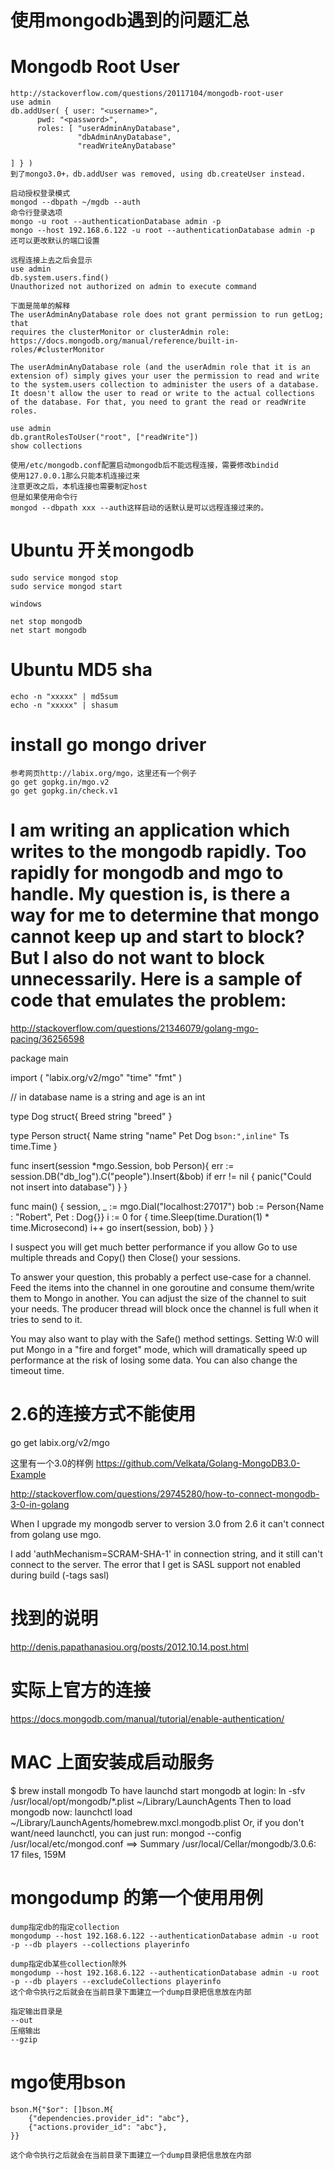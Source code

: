 使用mongodb遇到的问题汇总
===================

# Mongodb Root User
	http://stackoverflow.com/questions/20117104/mongodb-root-user
	use admin
	db.addUser( { user: "<username>",
          pwd: "<password>",
          roles: [ "userAdminAnyDatabase",
                   "dbAdminAnyDatabase",
                   "readWriteAnyDatabase"

	] } )
	到了mongo3.0+，db.addUser was removed, using db.createUser instead.

	启动授权登录模式
	mongod --dbpath ~/mgdb --auth
	命令行登录选项
	mongo -u root --authenticationDatabase admin -p
	mongo --host 192.168.6.122 -u root --authenticationDatabase admin -p
	还可以更改默认的端口设置

	远程连接上去之后会显示
	use admin
	db.system.users.find()
	Unauthorized not authorized on admin to execute command

	下面是简单的解释
	The userAdminAnyDatabase role does not grant permission to run getLog; that 
	requires the clusterMonitor or clusterAdmin role:
 	https://docs.mongodb.org/manual/reference/built-in-roles/#clusterMonitor

 	The userAdminAnyDatabase role (and the userAdmin role that it is an extension of) simply gives your user the permission to read and write to the system.users collection to administer the users of a database. It doesn't allow the user to read or write to the actual collections of the database. For that, you need to grant the read or readWrite roles.

 	use admin
 	db.grantRolesToUser("root", ["readWrite"])
 	show collections

 	使用/etc/mongodb.conf配置启动mongodb后不能远程连接，需要修改bindid
 	使用127.0.0.1那么只能本机连接过来
 	注意更改之后，本机连接也需要制定host
 	但是如果使用命令行
 	mongod --dbpath xxx --auth这样启动的话默认是可以远程连接过来的。


# Ubuntu 开关mongodb
	
	sudo service mongod stop
	sudo service mongod start

	windows 

	net stop mongodb
	net start mongodb

# Ubuntu MD5 sha
	echo -n "xxxxx" | md5sum
	echo -n "xxxxx" | shasum


# install go mongo driver
	参考网页http://labix.org/mgo，这里还有一个例子
	go get gopkg.in/mgo.v2
	go get gopkg.in/check.v1


# I am writing an application which writes to the mongodb rapidly. Too rapidly for mongodb and mgo to handle. My question is, is there a way for me to determine that mongo cannot keep up and start to block? But I also do not want to block unnecessarily. Here is a sample of code that emulates the problem:

http://stackoverflow.com/questions/21346079/golang-mgo-pacing/36256598

package main

import (
  "labix.org/v2/mgo"
  "time"
  "fmt"
)

// in database name is a string and age is an int

type Dog struct{
  Breed string "breed"
}

type Person struct{
  Name string "name"
  Pet Dog `bson:",inline"`
  Ts        time.Time
}

func insert(session *mgo.Session, bob Person){
  err := session.DB("db_log").C("people").Insert(&bob)
  if err != nil {
    panic("Could not insert into database")
  }
}

func main() {
  session, _ := mgo.Dial("localhost:27017")
  bob := Person{Name : "Robert", Pet : Dog{}}
  i := 0
  for {
    time.Sleep(time.Duration(1) * time.Microsecond)
    i++
    go insert(session, bob)
  }
}

I suspect you will get much better performance if you allow Go to use multiple threads and Copy() then Close() your sessions.

To answer your question, this probably a perfect use-case for a channel. Feed the items into the channel in one goroutine and consume them/write them to Mongo in another. You can adjust the size of the channel to suit your needs. The producer thread will block once the channel is full when it tries to send to it.

You may also want to play with the Safe() method settings. Setting W:0 will put Mongo in a "fire and forget" mode, which will dramatically speed up performance at the risk of losing some data. You can also change the timeout time.

# 2.6的连接方式不能使用
go get labix.org/v2/mgo

这里有一个3.0的样例
https://github.com/Velkata/Golang-MongoDB3.0-Example

http://stackoverflow.com/questions/29745280/how-to-connect-mongodb-3-0-in-golang

When I upgrade my mongodb server to version 3.0 from 2.6 it can't connect from golang use mgo.

I add 'authMechanism=SCRAM-SHA-1' in connection string, and it still can't connect to the server. The error that I get is SASL support not enabled during build (-tags sasl)

# 找到的说明
http://denis.papathanasiou.org/posts/2012.10.14.post.html

# 实际上官方的连接
https://docs.mongodb.com/manual/tutorial/enable-authentication/

# MAC 上面安装成启动服务
$ brew install mongodb
To have launchd start mongodb at login:
ln -sfv /usr/local/opt/mongodb/*.plist ~/Library/LaunchAgents
Then to load mongodb now:
launchctl load ~/Library/LaunchAgents/homebrew.mxcl.mongodb.plist
Or, if you don't want/need launchctl, you can just run:
mongod --config /usr/local/etc/mongod.conf
==> Summary
/usr/local/Cellar/mongodb/3.0.6: 17 files, 159M

# mongodump 的第一个使用用例
	dump指定db的指定collection
	mongodump --host 192.168.6.122 --authenticationDatabase admin -u root -p --db players --collections playerinfo

	dump指定db某些collection除外
	mongodump --host 192.168.6.122 --authenticationDatabase admin -u root -p --db players --excludeCollections playerinfo
	这个命令执行之后就会在当前目录下面建立一个dump目录把信息放在内部

	指定输出目录是
	--out
	压缩输出
	--gzip

# mgo使用bson
	bson.M{"$or": []bson.M{
	    {"dependencies.provider_id": "abc"},
	    {"actions.provider_id": "abc"},
	}}

	这个命令执行之后就会在当前目录下面建立一个dump目录把信息放在内部

